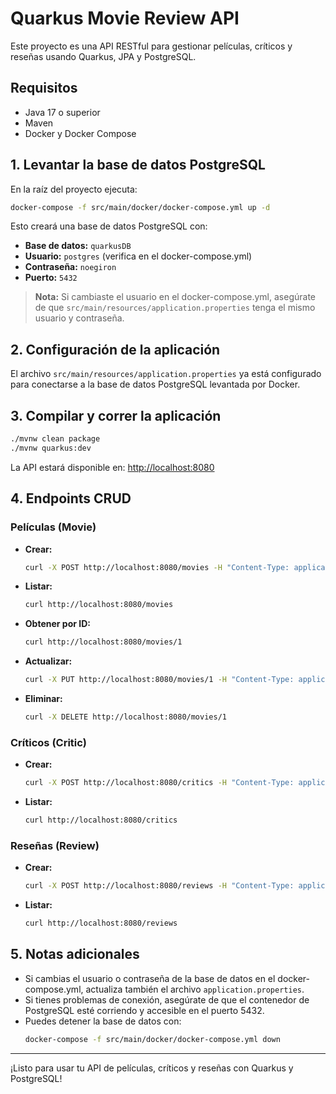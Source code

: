 # Quarkus Movie Review API

Este proyecto es una API RESTful para gestionar películas, críticos y reseñas usando Quarkus, JPA y PostgreSQL.

## Requisitos
- Java 17 o superior
- Maven
- Docker y Docker Compose

## 1. Levantar la base de datos PostgreSQL

En la raíz del proyecto ejecuta:

```sh
docker-compose -f src/main/docker/docker-compose.yml up -d
```

Esto creará una base de datos PostgreSQL con:
- **Base de datos:** `quarkusDB`
- **Usuario:** `postgres` (verifica en el docker-compose.yml)
- **Contraseña:** `noegiron`
- **Puerto:** `5432`

> **Nota:** Si cambiaste el usuario en el docker-compose.yml, asegúrate de que `src/main/resources/application.properties` tenga el mismo usuario y contraseña.

## 2. Configuración de la aplicación

El archivo `src/main/resources/application.properties` ya está configurado para conectarse a la base de datos PostgreSQL levantada por Docker.

## 3. Compilar y correr la aplicación

```sh
./mvnw clean package
./mvnw quarkus:dev
```

La API estará disponible en: [http://localhost:8080](http://localhost:8080)

## 4. Endpoints CRUD

### Películas (Movie)
- **Crear:**
  ```sh
  curl -X POST http://localhost:8080/movies -H "Content-Type: application/json" -d '{"title":"Inception"}'
  ```
- **Listar:**
  ```sh
  curl http://localhost:8080/movies
  ```
- **Obtener por ID:**
  ```sh
  curl http://localhost:8080/movies/1
  ```
- **Actualizar:**
  ```sh
  curl -X PUT http://localhost:8080/movies/1 -H "Content-Type: application/json" -d '{"title":"Matrix"}'
  ```
- **Eliminar:**
  ```sh
  curl -X DELETE http://localhost:8080/movies/1
  ```

### Críticos (Critic)
- **Crear:**
  ```sh
  curl -X POST http://localhost:8080/critics -H "Content-Type: application/json" -d '{"name":"Roger Ebert"}'
  ```
- **Listar:**
  ```sh
  curl http://localhost:8080/critics
  ```

### Reseñas (Review)
- **Crear:**
  ```sh
  curl -X POST http://localhost:8080/reviews -H "Content-Type: application/json" -d '{"movieId":1,"criticId":1,"rating":5,"comment":"Excelente!"}'
  ```
- **Listar:**
  ```sh
  curl http://localhost:8080/reviews
  ```

## 5. Notas adicionales
- Si cambias el usuario o contraseña de la base de datos en el docker-compose.yml, actualiza también el archivo `application.properties`.
- Si tienes problemas de conexión, asegúrate de que el contenedor de PostgreSQL esté corriendo y accesible en el puerto 5432.
- Puedes detener la base de datos con:
  ```sh
  docker-compose -f src/main/docker/docker-compose.yml down
  ```

---

¡Listo para usar tu API de películas, críticos y reseñas con Quarkus y PostgreSQL!
